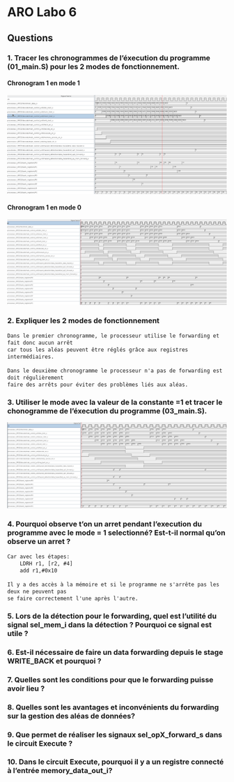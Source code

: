 # ARO Labo 6

## Questions

### 1. Tracer les chronogrammes de l’éxecution du programme (01_main.S) pour les 2 modes de fonctionnement.
#### Chronogram 1 en mode 1
![Chronogram 1 en mode `1`](Chronogram1_mode1.png)

#### Chronogram 1 en mode 0
![Chronogram 1 en mode `0`](Chronogram1_mode0.png)

### 2. Expliquer les 2 modes de fonctionnement
```
Dans le premier chronogramme, le processeur utilise le forwarding et fait donc aucun arrêt 
car tous les aléas peuvent être réglés grâce aux registres intermédiaires.

Dans le deuxième chronogramme le processeur n'a pas de forwarding est doit régulièrement 
faire des arrêts pour éviter des problèmes liés aux aléas.
```

### 3. Utiliser le mode avec la valeur de la constante =1 et tracer le chonogramme de l’éxecution du programme (03_main.S).
![Chronogram 3](Chronogram3.png)

### 4. Pourquoi observe t’on un arret pendant l’execution du programme avec le mode = 1 selectionné? Est-t-il normal qu’on observe un arret ?
```
Car avec les étapes:
	LDRH r1, [r2, #4]
	add r1,#0x10

Il y a des accès à la mémoire et si le programme ne s'arrête pas les deux ne peuvent pas 
se faire correctement l'une après l'autre.
```

### 5. Lors de la détection pour le forwarding, quel est l’utilité du signal sel_mem_i dans la détection ? Pourquoi ce signal est utile ?

### 6. Est-il nécessaire de faire un data forwarding depuis le stage WRITE_BACK et pourquoi ?

### 7. Quelles sont les conditions pour que le forwarding puisse avoir lieu ?

### 8. Quelles sont les avantages et inconvénients du forwarding sur la gestion des aléas de données?

### 9. Que permet de réaliser les signaux sel_opX_forward_s dans le circuit Execute ?

### 10. Dans le circuit Execute, pourquoi il y a un registre connecté à l’entrée memory_data_out_i?